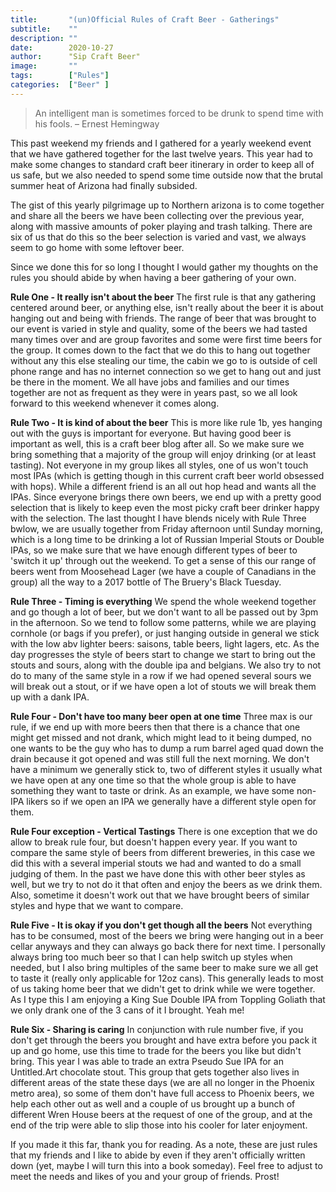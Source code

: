 ```yaml
---
title:       "(un)Official Rules of Craft Beer - Gatherings"
subtitle:    ""
description: ""
date:        2020-10-27
author:      "Sip Craft Beer"
image:       ""
tags:        ["Rules"]
categories:  ["Beer" ]
---
```


>An intelligent man is sometimes forced to be drunk to spend time with his fools. – Ernest Hemingway

This past weekend my friends and I gathered for a yearly weekend event that we have gathered together for the last twelve years. This year had to make some changes to standard craft beer itinerary in order to keep all of us safe, but we also needed to spend some time outside now that the brutal summer heat of Arizona had finally subsided. 

The gist of this yearly pilgrimage up to Northern arizona is to come together and share all the beers we have been collecting over the previous year, along with massive amounts of poker playing and trash talking. There are six of us that do this so the beer selection is varied and vast, we always seem to go home with some leftover beer. 

Since we done this for so long I thought I would gather my thoughts on the rules you should abide by when having a beer gathering of your own. 


**Rule One - It really isn't about the beer**
    The first rule is that any gathering centered around beer, or anything else, isn't really about the beer it is about hanging out and being with friends. The range of beer that was brought to our event is varied in style and quality, some of the beers we had tasted many times over and are group favorites and some were first time beers for the group. It comes down to the fact that we do this to hang out together without any this else stealing our time, the cabin we go to is outside of cell phone range and has no internet connection so we get to hang out and just be there in the moment. We all have jobs and families and our times together are not as frequent as they were in years past, so we all look forward to this weekend whenever it comes along. 

**Rule Two - It is kind of about the beer** 
    This is more like rule 1b, yes hanging out with the guys is important for everyone. But having good beer is important as well, this is a craft beer blog after all. So we make sure we bring something that a majority of the group will enjoy drinking (or at least tasting). Not everyone in my group likes all styles, one of us won't touch most IPAs (which is getting though in this current craft beer world obsessed with hops). While a different friend is an all out hop head and wants all the IPAs. Since everyone brings there own beers, we end up with a pretty good selection that is likely to keep even the most picky craft beer drinker happy with the selection. The last thought I have blends nicely with Rule Three bwlow, we are usually together from Friday afternoon until Sunday morning, which is a long time to be drinking a lot of Russian Imperial Stouts or Double IPAs, so we make sure that we have enough different types of beer to 'switch it up' through out the weekend. To get a sense of this our range of beers went from Moosehead Lager (we have a couple of Canadians in the group) all the way to a 2017 bottle of The Bruery's Black Tuesday. 

**Rule Three - Timing is everything** 
    We spend the whole weekend together and go though a lot of beer, but we don't want to all be passed out by 3pm in the afternoon. So we tend to follow some patterns, while we are playing cornhole (or bags if you prefer), or just hanging outside in general we stick with the low abv lighter beers: saisons, table beers, light lagers, etc. As the day progresses the style of beers start to change we start to bring out the stouts and sours, along with the double ipa and belgians. We also try to not do to many of the same style in a row if we had opened several sours we will break out a stout, or if we have open a lot of stouts we will break them up with a dank IPA.

**Rule Four - Don't have too many beer open at one time** 
    Three max is our rule, if we end up with more beers then that there is a chance that one might get missed and not drank, which might lead to it being dumped, no one wants to be the guy who has to dump a rum barrel aged quad down the drain because it got opened and was still full the next morning. We don't have a minimum we generally stick to, two of different styles it usually what we have open at any one time so that the whole group is able to have something they want to taste or drink. As an example, we have some non-IPA likers so if we open an IPA we generally have a different style open for them. 

**Rule Four exception - Vertical Tastings**
    There is one exception that we do allow to break rule four, but doesn't happen every year. If you want to compare the same style of beers from different breweries, in this case we did this with a several imperial stouts we had and wanted to do a small judging of them. In the past we have done this with other beer styles as well, but we try to not do it that often and enjoy the beers as we drink them. Also, sometime it doesn't work out that we have brought beers of similar styles and hype that we want to compare.  

**Rule Five - It is okay if you don't get though all the beers**
    Not everything has to be consumed, most of the beers we bring were hanging out in a beer cellar anyways and they can always go back there for next time. I personally always bring too much beer so that I can help switch up styles when needed, but I also bring multiples of the same beer to make sure we all get to taste it (really only applicable for 12oz cans). This generally leads to most of us taking home beer that we didn't get to drink while we were together. As I type this I am enjoying a King Sue Double IPA from Toppling Goliath that we only drank one of the 3 cans of it I brought. Yeah me!

**Rule Six - Sharing is caring**
    In conjunction with rule number five, if you don't get through the beers you brought and have extra before you pack it up and go home, use this time to trade for the beers you like but didn't bring. This year I was able to trade an extra Pseudo Sue IPA for an Untitled.Art chocolate stout. This group that gets together also lives in different areas of the state these days (we are all no longer in the Phoenix metro area), so some of them don't have full access to Phoenix beers, we help each other out as well and a couple of us brought up a bunch of different Wren House beers at the request of one of the group, and at the end of the trip were able to slip those into his cooler for later enjoyment. 


If you made it this far, thank you for reading. As a note, these are just rules that my friends and I like to abide by even if they aren't officially written down (yet, maybe I will turn this into a book someday). Feel free to adjust to meet the needs and likes of you and your group of friends. Prost!